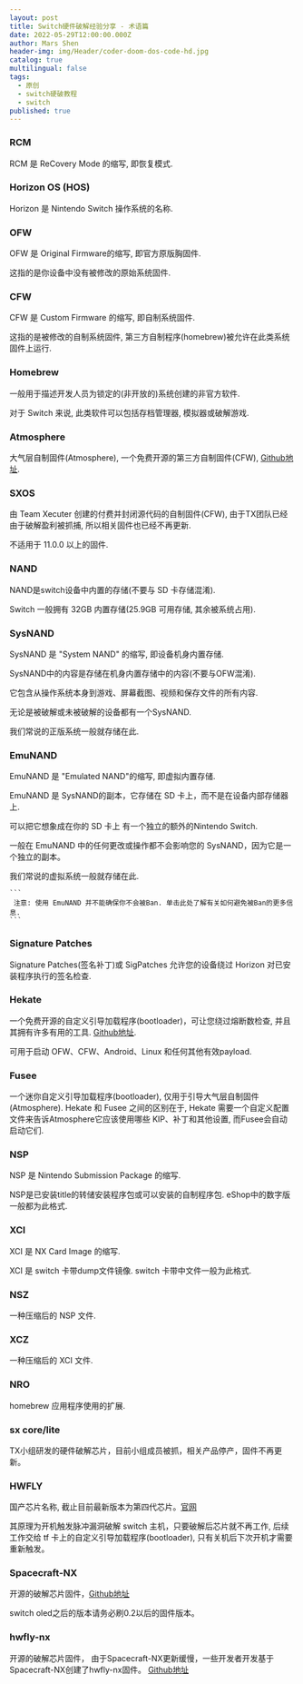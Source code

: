 ```yaml
---
layout: post
title: Switch硬件破解经验分享 - 术语篇
date: 2022-05-29T12:00:00.000Z
author: Mars Shen
header-img: img/Header/coder-doom-dos-code-hd.jpg
catalog: true
multilingual: false
tags:
  - 原创
  - switch硬破教程
  - switch
published: true
---
```

### **RCM**

  RCM 是 ReCovery Mode 的缩写, 即恢复模式.

### **Horizon OS (HOS)**

  Horizon 是 Nintendo Switch 操作系统的名称.

### **OFW**

  OFW 是 Original Firmware的缩写, 即官方原版胸固件.

  这指的是你设备中没有被修改的原始系统固件.

### **CFW**

  CFW 是 Custom Firmware 的缩写, 即自制系统固件.

  这指的是被修改的自制系统固件, 第三方自制程序(homebrew)被允许在此类系统固件上运行.

### **Homebrew**

  一般用于描述开发人员为锁定的(非开放的)系统创建的非官方软件.

  对于 Switch 来说, 此类软件可以包括存档管理器, 模拟器或破解游戏.

### **Atmosphere**

  大气层自制固件(Atmosphere), 一个免费开源的第三方自制固件(CFW), [Github地址](https://github.com/Atmosphere-NX/Atmosphere).

### **SXOS**

  由 Team Xecuter 创建的付费并封闭源代码的自制固件(CFW), 由于TX团队已经由于破解盈利被抓捕, 所以相关固件也已经不再更新.

  不适用于 11.0.0 以上的固件.

### **NAND**

  NAND是switch设备中内置的存储(不要与 SD 卡存储混淆).

  Switch 一般拥有 32GB 内置存储(25.9GB 可用存储, 其余被系统占用).

### **SysNAND**

  SysNAND 是 "System NAND" 的缩写, 即设备机身内置存储.

  SysNAND中的内容是存储在机身内置存储中的内容(不要与OFW混淆).

  它包含从操作系统本身到游戏、屏幕截图、视频和保存文件的所有内容.

  无论是被破解或未被破解的设备都有一个SysNAND.

  我们常说的正版系统一般就存储在此.

### **EmuNAND**

  EmuNAND 是 "Emulated NAND"的缩写, 即虚拟内置存储.

  EmuNAND 是 SysNAND的副本，它存储在 SD 卡上，而不是在设备内部存储器上.

  可以把它想象成在你的 SD 卡上 有一个独立的额外的Nintendo Switch. 

  一般在 EmuNAND 中的任何更改或操作都不会影响您的 SysNAND，因为它是一个独立的副本。

  我们常说的虚拟系统一般就存储在此.

    ```
  	 注意: 使用 EmuNAND 并不能确保你不会被Ban. 单击此处了解有关如何避免被Ban的更多信息.
    ```

### **Signature Patches**

  Signature Patches(签名补丁)或 SigPatches 允许您的设备绕过 Horizon 对已安装程序执行的签名检查.

### **Hekate**

  一个免费开源的自定义引导加载程序(bootloader)，可让您绕过熔断数检查, 并且其拥有许多有用的工具. [Github地址](https://github.com/CTCaer/hekate).

  可用于启动 OFW、CFW、Android、Linux 和任何其他有效payload.

### **Fusee**

  一个迷你自定义引导加载程序(bootloader), 仅用于引导大气层自制固件(Atmosphere).
  Hekate 和 Fusee 之间的区别在于, Hekate 需要一个自定义配置文件来告诉Atmosphere它应该使用哪些 KIP、补丁和其他设置, 而Fusee会自动启动它们.

### **NSP**

  NSP 是 Nintendo Submission Package 的缩写.

  NSP是已安装title的转储安装程序包或可以安装的自制程序包. eShop中的数字版一般都为此格式.

### **XCI**

  XCI 是 NX Card Image 的缩写.

  XCI 是 switch 卡带dump文件镜像. switch 卡带中文件一般为此格式.

### **NSZ**

  一种压缩后的 NSP 文件.

### **XCZ**

  一种压缩后的 XCI 文件.

### **NRO**

  homebrew 应用程序使用的扩展.
  
### **sx core/lite**

  TX小组研发的硬件破解芯片，目前小组成员被抓，相关产品停产，固件不再更新。

### **HWFLY**

  国产芯片名称, 截止目前最新版本为第四代芯片。[官网](https://www.chipnx.com/)

  其原理为开机触发脉冲漏洞破解 switch 主机，只要破解后芯片就不再工作, 后续工作交给 tf 卡上的自定义引导加载程序(bootloader), 只有关机后下次开机才需要重新触发。

### **Spacecraft-NX**

  开源的破解芯片固件，[Github地址](https://github.com/Spacecraft-NX/firmware)

  switch oled之后的版本请务必刷0.2以后的固件版本。

### **hwfly-nx**

  开源的破解芯片固件， 由于Spacecraft-NX更新缓慢，一些开发者开发基于Spacecraft-NX创建了hwfly-nx固件。 [Github地址](https://github.com/hwfly-nx)

